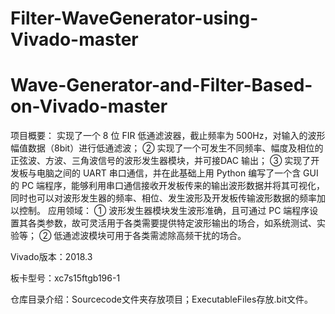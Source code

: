 # Filter-WaveGenerator-using-Vivado-master
# Wave-Generator-and-Filter-Based-on-Vivado-master
项目概要：
实现了一个 8 位 FIR 低通滤波器，截止频率为 500Hz，对输入的波形幅值数据（8bit）进行低通滤波；
② 实现了一个可发生不同频率、幅度及相位的正弦波、方波、三角波信号的波形发生器模块，并可接DAC 输出；
③ 实现了开发板与电脑之间的 UART 串口通信，并在此基础上用 Python 编写了一个含 GUI 的 PC 端程序，能够利用串口通信接收开发板传来的输出波形数据并将其可视化，同时也可以对波形发生器的频率、相位、发生波形及开发板传输波形数据的频率加以控制。
应用领域：
① 波形发生器模块发生波形准确，且可通过 PC 端程序设置其各类参数，故可灵活用于各类需要提供特定波形输出的场合，如系统测试、实验等；
② 低通滤波模块可用于各类需滤除高频干扰的场合。

Vivado版本：2018.3

板卡型号：xc7s15ftgb196-1

仓库目录介绍：Sourcecode文件夹存放项目；ExecutableFiles存放.bit文件。
